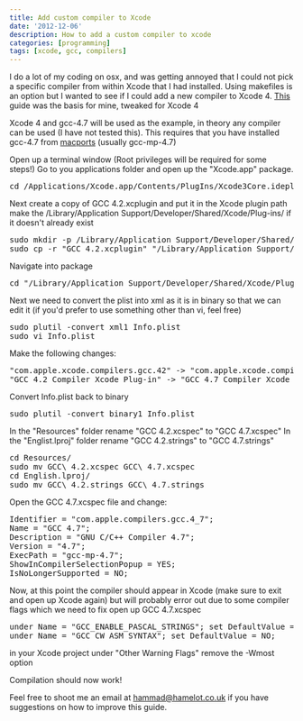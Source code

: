 ```yaml
---
title: Add custom compiler to Xcode
date: '2012-12-06'
description: How to add a custom compiler to xcode
categories: [programming]
tags: [xcode, gcc, compilers]
---
```


I do a lot of my coding on osx, and was getting annoyed that I could not pick a specific compiler from within Xcode that I had installed. Using makefiles is an option but I wanted to see if I could add a new compiler to Xcode 4. 
[This](http://skurganov.blogspot.com/) guide was the basis for mine, tweaked for Xcode 4

Xcode 4 and gcc-4.7 will be used as the example, in theory any compiler can be used (I have not tested this).
This requires that you have installed gcc-4.7 from [macports](http://www.macports.org/) (usually gcc-mp-4.7)

Open up a terminal window (Root privileges will be required for some steps!)
Go to you applications folder and open up the "Xcode.app" package.

<pre>
cd /Applications/Xcode.app/Contents/PlugIns/Xcode3Core.ideplugin/Contents/SharedSupport/Developer/Library/Xcode/Plug-ins
</pre>

Next create a copy of GCC 4.2.xcplugin and put it in the Xcode plugin path
make the /Library/Application Support/Developer/Shared/Xcode/Plug-ins/ if it doesn't already exist

<pre>
sudo mkdir -p /Library/Application Support/Developer/Shared/Xcode/Plug-ins/
sudo cp -r "GCC 4.2.xcplugin" "/Library/Application Support/Developer/Shared/Xcode/Plug-ins/GCC 4.7.xcplugin"
</pre>

Navigate into package

<pre>
cd "/Library/Application Support/Developer/Shared/Xcode/Plug-ins/GCC 4.7.xcplugin/Contents"
</pre>

Next we need to convert the plist into xml as it is in binary so that we can edit it
(if you'd prefer to use something other than vi, feel free)

<pre>
sudo plutil -convert xml1 Info.plist
sudo vi Info.plist
</pre>

Make the following changes:

<pre>
"com.apple.xcode.compilers.gcc.42" -> "com.apple.xcode.compilers.gcc.47"
"GCC 4.2 Compiler Xcode Plug-in" -> "GCC 4.7 Compiler Xcode Plug-in"
</pre>

Convert Info.plist back to binary

<pre>
sudo plutil -convert binary1 Info.plist
</pre>

In the "Resources" folder rename "GCC 4.2.xcspec" to "GCC 4.7.xcspec"
In the "Englist.lproj" folder rename "GCC 4.2.strings" to "GCC 4.7.strings"

<pre>
cd Resources/
sudo mv GCC\ 4.2.xcspec GCC\ 4.7.xcspec
cd English.lproj/
sudo mv GCC\ 4.2.strings GCC\ 4.7.strings
</pre>

Open the GCC 4.7.xcspec file and change:

<pre>
Identifier = "com.apple.compilers.gcc.4_7";
Name = "GCC 4.7";
Description = "GNU C/C++ Compiler 4.7";
Version = "4.7";
ExecPath = "gcc-mp-4.7";
ShowInCompilerSelectionPopup = YES;
IsNoLongerSupported = NO;
</pre>

Now, at this point the compiler should appear in Xcode (make sure to exit and open up Xcode again) but will probably error out due to some compiler flags which we need to fix
open up GCC 4.7.xcspec

<pre>
under Name = "GCC_ENABLE_PASCAL_STRINGS"; set DefaultValue = NO;
under Name = "GCC_CW_ASM_SYNTAX"; set DefaultValue = NO;
</pre>

in your Xcode project under "Other Warning Flags" remove the -Wmost option

Compilation should now work!

Feel free to shoot me an email at hammad@hamelot.co.uk if you have suggestions on how to improve this guide.

